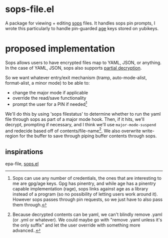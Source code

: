 # sops-file.el
A package for viewing + editing [sops](https://github.com/getsops/sops) files. It handles sops pin prompts, I wrote this particularly to handle pin-guarded [age](https://github.com/FiloSottile/age/) keys stored on yubikeys.

# proposed implementation
Sops allows users to have encrypted files map to YAML, JSON, or anything. In the case of YAML, JSON, sops also supports [partial decryption](https://github.com/getsops/sops?tab=readme-ov-file#49encrypting-only-parts-of-a-file).

So we want whatever entry/exit mechanism (tramp, auto-mode-alist, format-alist, a minor mode) to be able to:
- change the major mode if applicable
- override the read/save functionality
- prompt the user for a PIN if needed[^1]

We'll do this by using 'sops filestatus' to determine whether to run the yaml file through sops as part of a major mode hook. Then, if it hits, we'll decrypt, prompting if necessary, and I think we'll use `major-mode-suspend` and redecide based off of contents/file-name[^2]. We also overwrite write-region for the buffer to save through piping buffer contents through sops.


[^1]: Sops can use any number of credentials, the ones that are interesting to me are gpg/age keys. Gpg has pinentry, and while age has a pinentry capable implementation (rage), sops links against age as a library instead of a program (so no possibility of letting users work around it). However sops passes through pin requests, so we just have to also pass them through.
[^2]: Because decrypted contents can be yaml, we can't blindly remove .yaml (or .yml or whatever). We could maybe go with "remove .yaml unless it's the only suffix" and let the user override with something more advanced..

## inspirations
epa-file, [sops.el](https://github.com/djgoku/sops)
